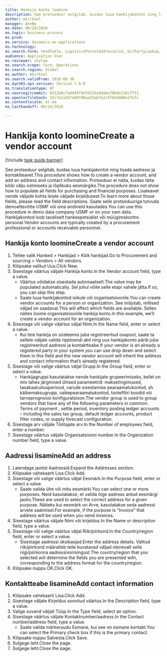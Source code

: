 ```yaml
--- 
title: Hankija konto loomine
description: See protseduur selgitab, kuidas luua hankijakontot ning lisada aadressi ja kontaktteavet.
author: mkirknel
manager: AnnBe
ms.date: 08/29/2018
ms.topic: business-process
ms.prod: 
ms.service: dynamics-ax-applications
ms.technology: 
ms.search.form: VendTable, LogisticsPostalAddressGrid, DirPartyLookup, LogisticsPostalAddress, SysLookupMultiSelectGrid
audience: Application User
ms.reviewer: shylaw
ms.search.scope: Core, Operations
ms.search.region: Global
ms.author: mkirknel
ms.search.validFrom: 2016-06-30
ms.dyn365.ops.version: Version 7.0.0
ms.translationtype: HT
ms.sourcegitcommit: 0312b8cfadd45f8e59225e9daba78b9e216cff51
ms.openlocfilehash: 22c7a1a2b7468f00aa25a67a2c5f62b088e2fe7c
ms.contentlocale: et-ee
ms.lasthandoff: 09/14/2018

---
```

# <a name="create-a-vendor-account"></a><span data-ttu-id="5d1f4-103">Hankija konto loomine</span><span class="sxs-lookup"><span data-stu-id="5d1f4-103">Create a vendor account</span></span>

[!include [task guide banner](../../includes/task-guide-banner.md)]

<span data-ttu-id="5d1f4-104">See protseduur selgitab, kuidas luua hankijakontot ning lisada aadressi ja kontaktteavet.</span><span class="sxs-lookup"><span data-stu-id="5d1f4-104">This procedure shows how to create a vendor account, and add an address and contact information.</span></span> <span data-ttu-id="5d1f4-105">Protseduur ei näita, kuidas täita kõiki välju ostmiseks ja lõplikuks eesmärgiks.</span><span class="sxs-lookup"><span data-stu-id="5d1f4-105">The procedure does not show how to populate all fields for purchasing and financial purposes.</span></span> <span data-ttu-id="5d1f4-106">Lisateavet nende väljade kohta leiate väljade kirjeldusest.</span><span class="sxs-lookup"><span data-stu-id="5d1f4-106">To learn more about those fields, please read the field descriptions.</span></span> <span data-ttu-id="5d1f4-107">Saate selle protseduuriga tutvuda demoettevõtte USMF või oma andmeid kasutades.</span><span class="sxs-lookup"><span data-stu-id="5d1f4-107">You can use this procedure in demo data company USMF or on your own data.</span></span> <span data-ttu-id="5d1f4-108">Hankijakontod loob tavaliselt hankespetsialist või müügireskontro personal.</span><span class="sxs-lookup"><span data-stu-id="5d1f4-108">Vendor accounts are typically created by a procurement professional or accounts receivable personnel.</span></span>


## <a name="create-a-vendor-account"></a><span data-ttu-id="5d1f4-109">Hankija konto loomine</span><span class="sxs-lookup"><span data-stu-id="5d1f4-109">Create a vendor account</span></span>
1. <span data-ttu-id="5d1f4-110">Tehke valik Hanked > Hankijad > Kõik hankijad.</span><span class="sxs-lookup"><span data-stu-id="5d1f4-110">Go to Procurement and sourcing > Vendors > All vendors.</span></span>
2. <span data-ttu-id="5d1f4-111">Klõpsake valikut Uus.</span><span class="sxs-lookup"><span data-stu-id="5d1f4-111">Click New.</span></span>
3. <span data-ttu-id="5d1f4-112">Sisestage väärtus väljale Hankija konto.</span><span class="sxs-lookup"><span data-stu-id="5d1f4-112">In the Vendor account field, type a value.</span></span>
    * <span data-ttu-id="5d1f4-113">Väärtus võidakse sisestada automaatselt.</span><span class="sxs-lookup"><span data-stu-id="5d1f4-113">The value may be populated automatically.</span></span> <span data-ttu-id="5d1f4-114">Sel juhul võite selle etapi vahele jätta.</span><span class="sxs-lookup"><span data-stu-id="5d1f4-114">If so, you can skip this step.</span></span>  
    * <span data-ttu-id="5d1f4-115">Saate luua hankijakontod isikule või organisatsioonile.</span><span class="sxs-lookup"><span data-stu-id="5d1f4-115">You can create vendor accounts for a person or organization.</span></span> <span data-ttu-id="5d1f4-116">See mõjutab, millised väljad on saadaval.</span><span class="sxs-lookup"><span data-stu-id="5d1f4-116">This will affect which fields are available.</span></span> <span data-ttu-id="5d1f4-117">Selles näites loome organisatsioonile hankija konto.</span><span class="sxs-lookup"><span data-stu-id="5d1f4-117">In this example, we’ll create a vendor account for an organization.</span></span>   
4. <span data-ttu-id="5d1f4-118">Sisestage või valige väärtus väljal Nimi.</span><span class="sxs-lookup"><span data-stu-id="5d1f4-118">In the Name field, enter or select a value.</span></span>
    * <span data-ttu-id="5d1f4-119">Kui teie hankija on süsteemis juba registreeritud osapool, saate ta sellele väljale valida ripploendi abil ning uus hankijakonto pärib juba registreeritud aadressi ja kontaktteabe.</span><span class="sxs-lookup"><span data-stu-id="5d1f4-119">If your vendor is an already a registered party in your system you can use drop down and select them in this field and the new vendor account will inherit the address and contact information that’s already registered.</span></span>  
5. <span data-ttu-id="5d1f4-120">Sisestage või valige väärtus väljal Grupp.</span><span class="sxs-lookup"><span data-stu-id="5d1f4-120">In the Group field, enter or select a value.</span></span>
    * <span data-ttu-id="5d1f4-121">Hankijagruppi kasutatakse nende hankijate grupeerimiseks, kellel on mis tahes järgmised ühised parameetrid: maksetingimused, tasakaalustusperiood, varude sisestamise pearaamatukontod, sh käibemaksugrupp, vaikepearaamatukontod, tootefiltri koodid või tarneprognoosi konfiguratsioon.</span><span class="sxs-lookup"><span data-stu-id="5d1f4-121">The vendor group is used to group vendors that have any of the following parameters in common: Terms of payment , settle period,  inventory posting ledger accounts – including the sales tax group, default ledger accounts, product filter codes, or supply forecast configuration.</span></span>  
6. <span data-ttu-id="5d1f4-122">Sisestage arv väljale Töötajate arv.</span><span class="sxs-lookup"><span data-stu-id="5d1f4-122">In the Number of employees field, enter a number.</span></span>
7. <span data-ttu-id="5d1f4-123">Sisestage väärtus väljale Organisatsiooni number.</span><span class="sxs-lookup"><span data-stu-id="5d1f4-123">In the Organization number field, type a value.</span></span>

## <a name="add-an-address"></a><span data-ttu-id="5d1f4-124">Aadressi lisamine</span><span class="sxs-lookup"><span data-stu-id="5d1f4-124">Add an address</span></span>
1. <span data-ttu-id="5d1f4-125">Laiendage jaotist Aadressid.</span><span class="sxs-lookup"><span data-stu-id="5d1f4-125">Expand the Addresses section.</span></span>
2. <span data-ttu-id="5d1f4-126">Klõpsake vahekaarti Lisa.</span><span class="sxs-lookup"><span data-stu-id="5d1f4-126">Click Add.</span></span>
3. <span data-ttu-id="5d1f4-127">Sisestage või valige väärtus väljal Eesmärk.</span><span class="sxs-lookup"><span data-stu-id="5d1f4-127">In the Purpose field, enter or select a value.</span></span>
    * <span data-ttu-id="5d1f4-128">Saate valida ühe või mitu eesmärki.</span><span class="sxs-lookup"><span data-stu-id="5d1f4-128">You can select one or more purposes.</span></span> <span data-ttu-id="5d1f4-129">Neid kasutatakse, et valida õige aadress antud eesmärgi jaoks.</span><span class="sxs-lookup"><span data-stu-id="5d1f4-129">These are used to select the correct address for a given purpose.</span></span> <span data-ttu-id="5d1f4-130">Näiteks kui eesmärk on Arve, kasutatakse seda aadressi arvete saatmisel.</span><span class="sxs-lookup"><span data-stu-id="5d1f4-130">For example, if the purpose is “Invoice” that address will be used when you send invoices.</span></span>  
4. <span data-ttu-id="5d1f4-131">Sisestage väärtus väljale Nimi või kirjeldus.</span><span class="sxs-lookup"><span data-stu-id="5d1f4-131">In the Name or description field, type a value.</span></span>
5. <span data-ttu-id="5d1f4-132">Sisestage või valige väärtus väljal Riik/piirkond.</span><span class="sxs-lookup"><span data-stu-id="5d1f4-132">In the Country/region field, enter or select a value.</span></span>
    * <span data-ttu-id="5d1f4-133">Sisestage aadressi üksikasjad.</span><span class="sxs-lookup"><span data-stu-id="5d1f4-133">Enter the address details.</span></span> <span data-ttu-id="5d1f4-134">Valitud riik/piirkond määratleb teile kuvatavad väljad olenevalt selle riigi/piirkonna aadressivormingust.</span><span class="sxs-lookup"><span data-stu-id="5d1f4-134">The country/region that you selected will determine the fields you are presented with, corresponding to the address format for the country/region.</span></span>   
6. <span data-ttu-id="5d1f4-135">Klõpsake nuppu OK.</span><span class="sxs-lookup"><span data-stu-id="5d1f4-135">Click OK.</span></span>

## <a name="add-contact-information"></a><span data-ttu-id="5d1f4-136">Kontaktteabe lisamine</span><span class="sxs-lookup"><span data-stu-id="5d1f4-136">Add contact information</span></span>
1. <span data-ttu-id="5d1f4-137">Klõpsake vahekaarti Lisa.</span><span class="sxs-lookup"><span data-stu-id="5d1f4-137">Click Add.</span></span>
2. <span data-ttu-id="5d1f4-138">Sisestage väljale Kirjeldus soovitud väärtus.</span><span class="sxs-lookup"><span data-stu-id="5d1f4-138">In the Description field, type a value.</span></span>
3. <span data-ttu-id="5d1f4-139">Valige suvand väljalt Tüüp.</span><span class="sxs-lookup"><span data-stu-id="5d1f4-139">In the Type field, select an option.</span></span>
4. <span data-ttu-id="5d1f4-140">Sisestage väärtus väljale Kontaktnumber/aadress.</span><span class="sxs-lookup"><span data-stu-id="5d1f4-140">In the Contact number/address field, type a value.</span></span>
    * <span data-ttu-id="5d1f4-141">Saate valida märkeruudu Esmane, kui see on esmane kontakt.</span><span class="sxs-lookup"><span data-stu-id="5d1f4-141">You can select the Primary check box if this is the primary contact.</span></span>  
5. <span data-ttu-id="5d1f4-142">Klõpsake nuppu Salvesta.</span><span class="sxs-lookup"><span data-stu-id="5d1f4-142">Click Save.</span></span>
6. <span data-ttu-id="5d1f4-143">Sulgege leht.</span><span class="sxs-lookup"><span data-stu-id="5d1f4-143">Close the page.</span></span>
7. <span data-ttu-id="5d1f4-144">Sulgege leht.</span><span class="sxs-lookup"><span data-stu-id="5d1f4-144">Close the page.</span></span>


